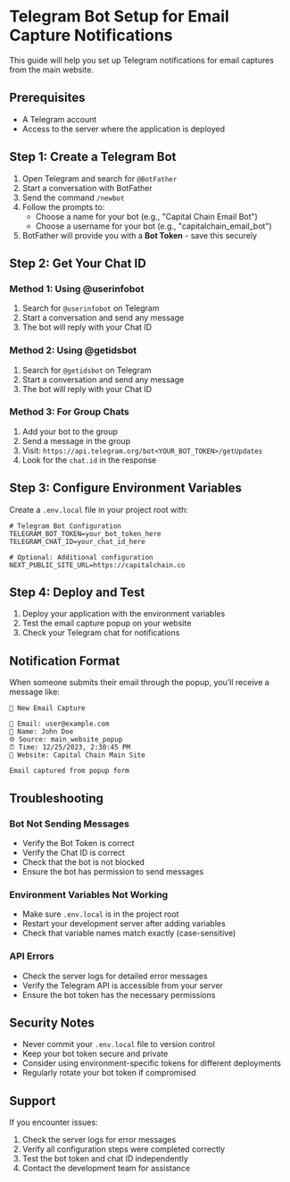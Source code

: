 # Telegram Bot Setup for Email Capture Notifications

This guide will help you set up Telegram notifications for email captures from the main website.

## Prerequisites

- A Telegram account
- Access to the server where the application is deployed

## Step 1: Create a Telegram Bot

1. Open Telegram and search for `@BotFather`
2. Start a conversation with BotFather
3. Send the command `/newbot`
4. Follow the prompts to:
   - Choose a name for your bot (e.g., "Capital Chain Email Bot")
   - Choose a username for your bot (e.g., "capitalchain_email_bot")
5. BotFather will provide you with a **Bot Token** - save this securely

## Step 2: Get Your Chat ID

### Method 1: Using @userinfobot
1. Search for `@userinfobot` on Telegram
2. Start a conversation and send any message
3. The bot will reply with your Chat ID

### Method 2: Using @getidsbot
1. Search for `@getidsbot` on Telegram
2. Start a conversation and send any message
3. The bot will reply with your Chat ID

### Method 3: For Group Chats
1. Add your bot to the group
2. Send a message in the group
3. Visit: `https://api.telegram.org/bot<YOUR_BOT_TOKEN>/getUpdates`
4. Look for the `chat.id` in the response

## Step 3: Configure Environment Variables

Create a `.env.local` file in your project root with:

```env
# Telegram Bot Configuration
TELEGRAM_BOT_TOKEN=your_bot_token_here
TELEGRAM_CHAT_ID=your_chat_id_here

# Optional: Additional configuration
NEXT_PUBLIC_SITE_URL=https://capitalchain.co
```

## Step 4: Deploy and Test

1. Deploy your application with the environment variables
2. Test the email capture popup on your website
3. Check your Telegram chat for notifications

## Notification Format

When someone submits their email through the popup, you'll receive a message like:

```
🎯 New Email Capture

📧 Email: user@example.com
👤 Name: John Doe
🌐 Source: main_website_popup
⏰ Time: 12/25/2023, 2:30:45 PM
🔗 Website: Capital Chain Main Site

Email captured from popup form
```

## Troubleshooting

### Bot Not Sending Messages
- Verify the Bot Token is correct
- Verify the Chat ID is correct
- Check that the bot is not blocked
- Ensure the bot has permission to send messages

### Environment Variables Not Working
- Make sure `.env.local` is in the project root
- Restart your development server after adding variables
- Check that variable names match exactly (case-sensitive)

### API Errors
- Check the server logs for detailed error messages
- Verify the Telegram API is accessible from your server
- Ensure the bot token has the necessary permissions

## Security Notes

- Never commit your `.env.local` file to version control
- Keep your bot token secure and private
- Consider using environment-specific tokens for different deployments
- Regularly rotate your bot token if compromised

## Support

If you encounter issues:
1. Check the server logs for error messages
2. Verify all configuration steps were completed correctly
3. Test the bot token and chat ID independently
4. Contact the development team for assistance
